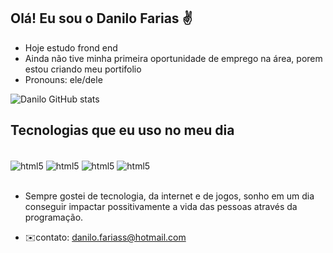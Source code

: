 ## Olá! Eu sou o Danilo Farias ✌️

- Hoje estudo frond end
- Ainda não tive minha primeira oportunidade de emprego na área, porem estou criando meu portifolio
- Pronouns: ele/dele

![Danilo GitHub stats](https://github-readme-stats.vercel.app/api?username=Fariassdanilo&show_icons=true&theme=radical)

## Tecnologias que eu uso no meu dia

<div style="display: ncline_block"><br/>
  <img align="center" alt="html5" src="https://img.shields.io/badge/HTML5-E34F26?style=for-the-badge&logo=html5&logoColor=white"/>
  <img align="center" alt="html5" src="https://img.shields.io/badge/CSS3-1572B6?style=for-the-badge&logo=css3&logoColor=white"/>
  <img align="center" alt="html5" src="https://img.shields.io/badge/JavaScript-323330?style=for-the-badge&logo=javascript&logoColor=F7DF1E"/>
  <img align="center" alt="html5" src="https://img.shields.io/badge/Python-3776AB?style=for-the-badge&logo=python&logoColor=white"/>
<div><br/>
  
- Sempre gostei de tecnologia, da internet e de jogos, sonho em um dia conseguir impactar possitivamente a vida das pessoas através da programação.
  
- ✉️contato: danilo.fariass@hotmail.com
